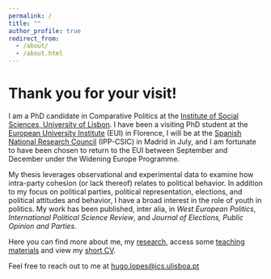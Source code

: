 ```yaml
---
permalink: /
title: ""
author_profile: true
redirect_from: 
  - /about/
  - /about.html
---
```


Thank you for your visit!
======

I am a PhD candidate in Comparative Politics at the [Institute of Social Sciences, University of Lisbon](https://www.ics.ulisboa.pt/). I have been a visiting PhD student at the [European University Institute](https://www.eui.eu/en/academic-units/political-and-social-sciences) (EUI) in Florence, I will be at the [Spanish National Research Council](https://ipp.csic.es/en/about-ipp) (IPP-CSIC) in Madrid in July, and I am fortunate to have been chosen to return to the EUI between September and December under the Widening Europe Programme.

My thesis leverages observational and experimental data to examine how intra-party cohesion (or lack thereof) relates to political behavior. In addition to my focus on political parties, political representation, elections, and political attitudes and behavior, I have a broad interest in the role of youth in politics. My work has been published, inter alia, in <i>West European Politics</i>, <i>International Political Science Review</i>, and <i>Journal of Elections, Public Opinion and Parties</i>. 

Here you can find more about me, my [research](https://hugoferrinholopes.github.io/publications/), access some [teaching materials](https://hugoferrinholopes.github.io/teaching/) and view my [short CV](https://hugoferrinholopes.github.io/cv/).

Feel free to reach out to me at [hugo.lopes@ics.ulisboa.pt](hugo.lopes@ics.ulisboa.pt)
